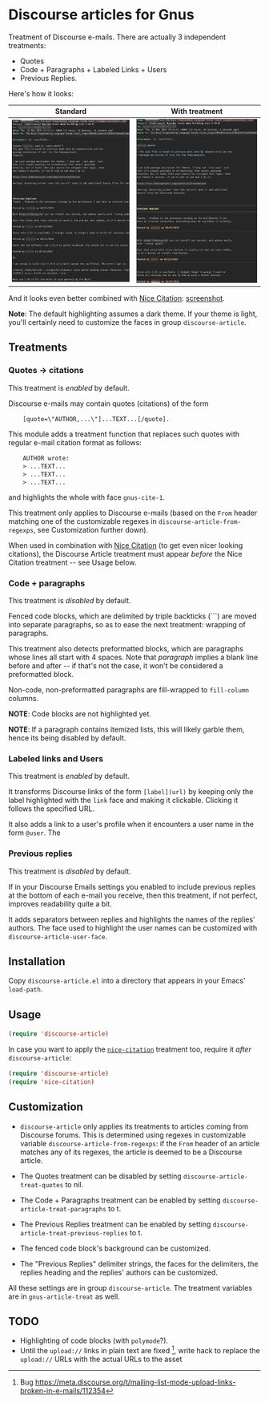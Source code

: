 # Discourse  articles for Gnus

Treatment of Discourse e-mails. There are actually 3 independent treatments:

- Quotes
- Code + Paragraphs + Labeled Links + Users
- Previous Replies.

Here's how it looks:

Standard | With treatment
:-------:|:-----------------:
![Standard](images/discourse-article-before.png?raw=true "Standard")  | ![After](images/discourse-article-after.png?raw=true "With discourse-article")

And it looks even better combined with [Nice Citation](https://github.com/damiencollard/nice-citation): [screenshot](images/discourse-article-after-with-nice-citation.png).

**Note**: The default highlighting assumes a dark theme. If your theme is
light, you'll certainly need to customize the faces in group
`discourse-article`.

## Treatments

### Quotes -> citations

This treatment is *enabled* by default.

Discourse e-mails may contain quotes (citations) of the form

```plain
    [quote=\"AUTHOR,...\"]...TEXT...[/quote].
```

This module adds a treatment function that replaces such quotes with
regular e-mail citation format as follows:

```plain
    AUTHOR wrote:
    > ...TEXT...
    > ...TEXT...
    > ...TEXT...
```

and highlights the whole with face `gnus-cite-1`.

This treatment only applies to Discourse e-mails (based on the `From`
header matching one of the customizable regexes in
`discourse-article-from-regexps`, see Customization further down).

When used in combination with [Nice Citation](https://github.com/damiencollard/nice-citation) (to get even nicer looking
citations), the Discourse Article treatment must appear *before* the
Nice Citation treatment -- see Usage below.

### Code + paragraphs

This treatment is *disabled* by default.

Fenced code blocks, which are delimited by triple backticks (```) are moved
into separate paragraphs, so as to ease the next treatment: wrapping
of paragraphs.

This treatment also detects preformatted blocks, which are paragraphs
whose lines all start with 4 spaces. Note that *paragraph* implies a
blank line before and after -- if that's not the case, it won't be
considered a preformatted block.

Non-code, non-preformatted paragraphs are fill-wrapped to
`fill-column` columns.

**NOTE**: Code blocks are not highlighted yet.

**NOTE**: If a paragraph contains itemized lists, this will likely
garble them, hence its being disabled by default.

### Labeled links and Users

This treatment is *enabled* by default.

It transforms Discourse links of the form `[label](url)` by keeping only
the label highlighted with the `link` face and making it
clickable. Clicking it follows the specified URL.

It also adds a link to a user's profile when it encounters a user name
in the form `@user`. The

### Previous replies

This treatment is *disabled* by default.

If in your Discourse Emails settings you enabled to include previous
replies at the bottom of each e-mail you receive, then this treatment,
if not perfect, improves readability quite a bit.

It adds separators between replies and highlights the names of the
replies' authors. The face used to highlight the user names can be
customized with `discourse-article-user-face`.

## Installation

Copy `discourse-article.el` into a directory that appears in your
Emacs' `load-path`.

## Usage

```lisp
(require 'discourse-article)
```

In case you want to apply the [`nice-citation`](https://github.com/damiencollard/nice-citation)
treatment too, require it *after* `discourse-article`:

```lisp
(require 'discourse-article)
(require 'nice-citation)
```

## Customization

- `discourse-article` only applies its treatments to articles coming
  from Discourse forums. This is determined using regexes in
  customizable variable `discourse-article-from-regexps`: if the
  `From` header of an article matches any of its regexes, the article
  is deemed to be a Discourse article.

- The Quotes treatment can be disabled by setting `discourse-article-treat-quotes` to nil.
- The Code + Paragraphs treatment can be enabled by setting `discourse-article-treat-paragraphs` to t.
- The Previous Replies treatment can be enabled by setting `discourse-article-treat-previous-replies` to t.

- The fenced code block's background can be customized.
- The "Previous Replies" delimiter strings, the faces for the
  delimiters, the replies heading and the replies' authors can be
  customized.

All these settings are in group `discourse-article`. The treatment variables are in
`gnus-article-treat` as well.

## TODO

- Highlighting of code blocks (with `polymode`?).
- Until the `upload://` links in plain text are fixed [^1], write hack to replace the `upload://` URLs with the actual URLs to the asset

[^1]: Bug https://meta.discourse.org/t/mailing-list-mode-upload-links-broken-in-e-mails/112354
